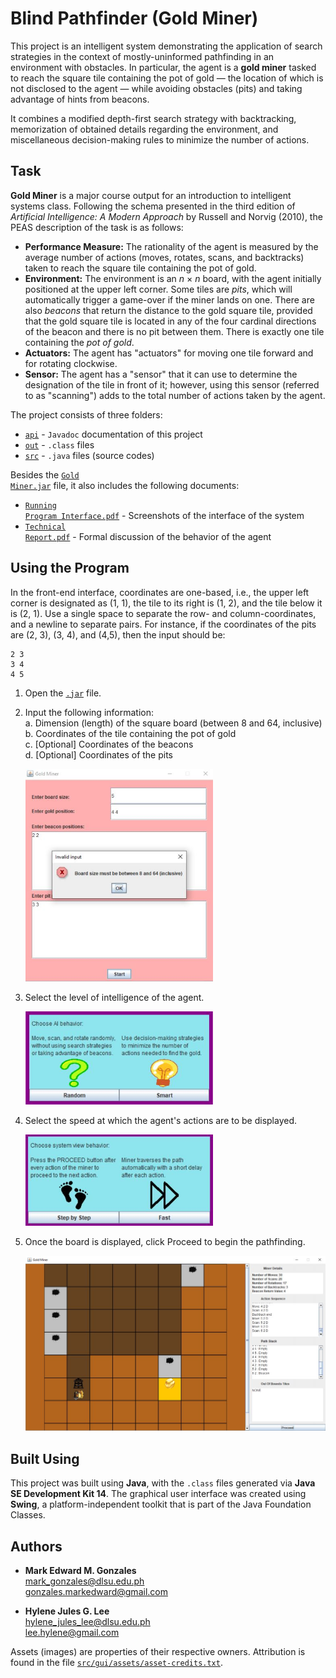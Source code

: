 # Blind Pathfinder (Gold Miner)
This project is an intelligent system demonstrating the application of search strategies in the context of mostly-uninformed pathfinding in an environment with obstacles. In particular, the agent is a <b>gold miner</b> tasked to reach the square tile containing the pot of gold &mdash; the location of which is not disclosed to the agent &mdash; while avoiding obstacles (pits) and taking advantage of hints from beacons. 

It combines a modified depth-first search strategy with backtracking, memorization of obtained details regarding the environment, and miscellaneous decision-making rules to minimize the number of actions.

## Task
<b>Gold Miner</b> is a major course output for an introduction to intelligent systems class. Following the schema presented in the third edition of <i>Artificial Intelligence: A Modern Approach</i> by Russell and Norvig (2010), the PEAS description of the task is as follows:

- <b>Performance Measure:</b> The rationality of the agent is measured by the average number of actions (moves, rotates, scans, and backtracks) taken to reach the square tile containing the pot of gold.
- <b>Environment:</b> The environment is an <i>n</i> &times; <i>n</i> board, with the agent initially positioned at the upper left corner. Some tiles are <i>pits</i>, which will automatically trigger a game-over if the miner lands on one. There are also <i>beacons</i> that return the distance to the gold square tile, provided that the gold square tile is located in any of the four cardinal directions of the beacon and there is no pit between them. There is exactly one tile containing the <i>pot of gold</i>.
- <b>Actuators:</b> The agent has "actuators" for moving one tile forward and for rotating clockwise. 
- <b>Sensor:</b> The agent has a "sensor" that it can use to determine the designation of the tile in front of it; however, using this sensor (referred to as "scanning") adds to the total number of actions taken by the agent.

The project consists of three folders:
- [<code>api</code>](https://github.com/memgonzales/blind-pathfinder/tree/main/api) - <code>Javadoc</code> documentation of this project
- [<code>out</code>](https://github.com/memgonzales/blind-pathfinder/tree/main/out) - <code>.class</code> files
- [<code>src</code>](https://github.com/memgonzales/blind-pathfinder/tree/main/src) - <code>.java</code> files (source codes)

Besides the [<code>Gold Miner.jar</code>](https://github.com/memgonzales/blind-pathfinder/blob/main/Gold%20Miner.jar) file, it also includes the following documents:
- [<code>Running Program Interface.pdf</code>](https://github.com/memgonzales/blind-pathfinder/blob/main/Running%20Program%20Interface.pdf) - Screenshots of the interface of the system
- [<code>Technical Report.pdf</code>](https://github.com/memgonzales/blind-pathfinder/blob/main/Technical%20Report.pdf) - Formal discussion of the behavior of the agent

## Using the Program
In the front-end interface, coordinates are one-based, i.e., the upper left corner is designated as (1, 1), the tile to its right is (1, 2), and the tile below it is (2, 1). Use a single space to separate the row- and column-coordinates, and a newline to separate pairs. For instance, if the coordinates of the pits are (2, 3), (3, 4), and (4,5), then the input should be:
```
2 3
3 4
4 5
```

1. Open the [<code>.jar</code>](https://github.com/memgonzales/blind-pathfinder/blob/main/Gold%20Miner.jar) file.
2. Input the following information: <br/>
   a. Dimension (length) of the square board (between 8 and 64, inclusive) <br/>
   b. Coordinates of the tile containing the pot of gold <br/>
   c. [Optional] Coordinates of the beacons <br/>
   d. [Optional] Coordinates of the pits
      
   <img src="https://github.com/memgonzales/blind-pathfinder/blob/main/system_screenshots/GoldMiner_1.JPG?raw=True" alt="Configuration" width = 300> 

3. Select the level of intelligence of the agent. <br/>

   <img src="https://github.com/memgonzales/blind-pathfinder/blob/main/system_screenshots/GoldMiner_2.JPG?raw=True" alt="AI Intelligence" width = 300> 

4. Select the speed at which the agent's actions are to be displayed. <br/>

   <img src="https://github.com/memgonzales/blind-pathfinder/blob/main/system_screenshots/GoldMiner_3.JPG?raw=True" alt="Display Speed" width = 300>

5. Once the board is displayed, click Proceed to begin the pathfinding.

   <img src="https://github.com/memgonzales/blind-pathfinder/blob/main/system_screenshots/GoldMiner_4.JPG?raw=True" alt="Board" width = 750> 

## Built Using
This project was built using <b>Java</b>, with the <code>.class</code> files generated via <b>Java SE Development Kit 14</b>. The graphical user interface was created using <b>Swing</b>, a platform-independent toolkit that is part of the Java Foundation Classes. 

## Authors
- <b>Mark Edward M. Gonzales</b> <br/>
  mark_gonzales@dlsu.edu.ph <br/>
  gonzales.markedward@gmail.com <br/>
  
- <b>Hylene Jules G. Lee</b> <br/>
  hylene_jules_lee@dlsu.edu.ph <br/>
  lee.hylene@gmail.com
  
 Assets (images) are properties of their respective owners. Attribution is found in the file [<code>src/gui/assets/asset-credits.txt</code>](https://github.com/memgonzales/blind-pathfinder/blob/main/src/gui/assets/asset-credits.txt).
